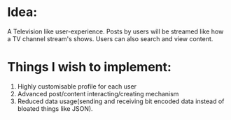 # Idea:
A Television like user-experience.
Posts by users will be streamed like how a TV channel stream's shows. Users can
also search and view content.



# Things I wish to implement:
1) Highly customisable profile for each user
2) Advanced post/content interacting/creating mechanism
3) Reduced data usage(sending and receiving bit encoded data instead of bloated things like JSON).
